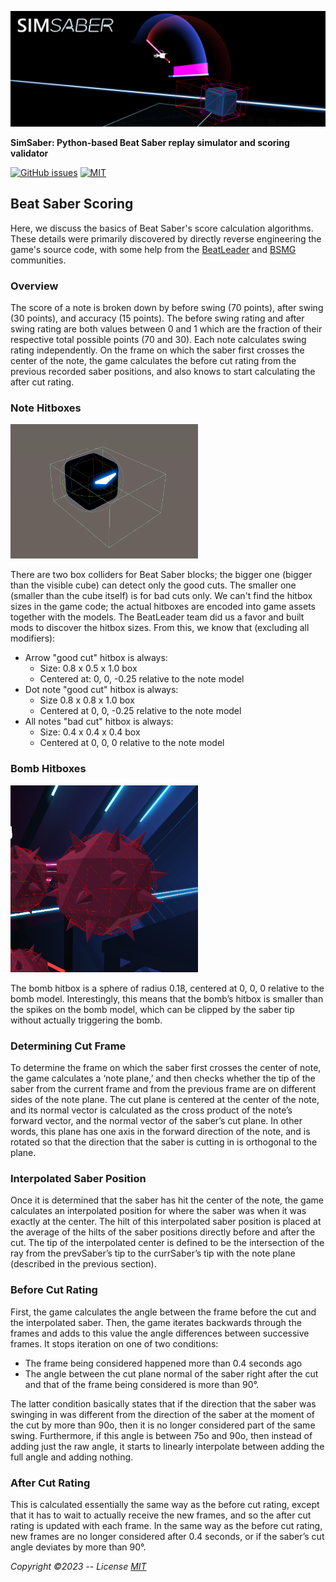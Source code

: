 ![](./thumbnail.png)

**SimSaber: Python-based Beat Saber replay simulator and scoring validator**

[![GitHub issues](https://img.shields.io/github/issues/metaguard/simsaber)](https://github.com/metaguard/simsaber/issues)
[![MIT](https://img.shields.io/badge/license-MIT-brightgreen.svg)](https://github.com/metaguard/simsaber/blob/main/LICENSE)

## Beat Saber Scoring

Here, we discuss the basics of Beat Saber's score calculation algorithms. These details were primarily discovered by directly reverse engineering the game's source code, with some help from the [BeatLeader](https://www.beatleader.xyz/) and [BSMG](https://bsmg.wiki/) communities.

### Overview
The score of a note is broken down by before swing (70 points), after swing (30 points), and accuracy (15 points). The before swing rating and after swing rating are both values between 0 and 1 which are the fraction of their respective total possible points (70 and 30). Each note calculates swing rating independently. On the frame on which the saber first crosses the center of the note, the game calculates the before cut rating from the previous recorded saber positions, and also knows to start calculating the after cut rating.

### Note Hitboxes

<img src="note.png" width="300" />

There are two box colliders for Beat Saber blocks; the bigger one (bigger than the visible cube) can detect only the good cuts. The smaller one (smaller than the cube itself) is for bad cuts only. We can't find the hitbox sizes in the game code; the actual hitboxes are encoded into game assets together with the models. The BeatLeader team did us a favor and built mods to discover the hitbox sizes. From this, we know that (excluding all modifiers):

- Arrow "good cut" hitbox is always:
  - Size: 0.8 x 0.5 x 1.0 box
  - Centered at: 0, 0, -0.25 relative to the note model
- Dot note "good cut" hitbox is always:
  - Size 0.8 x 0.8 x 1.0 box
  - Centered at 0, 0, -0.25 relative to the note model
- All notes "bad cut" hitbox is always:
  - Size: 0.4 x 0.4 x 0.4 box
  - Centered at 0, 0, 0 relative to the note model

### Bomb Hitboxes

<img src="bomb.png" width="300" />

The bomb hitbox is a sphere of radius 0.18, centered at 0, 0, 0 relative to the bomb model. Interestingly, this means that the bomb’s hitbox is smaller than the spikes on the bomb model, which can be clipped by the saber tip without actually triggering the bomb.

### Determining Cut Frame
To determine the frame on which the saber first crosses the center of note, the game calculates a ‘note plane,’ and then checks whether the tip of the saber from the current frame and from the previous frame are on different sides of the note plane. The cut plane is centered at the center of the note, and its normal vector is calculated as the cross product of the note’s forward vector, and the normal vector of the saber’s cut plane. In other words, this plane has one axis in the forward direction of the note, and is rotated so that the direction that the saber is cutting in is orthogonal to the plane. 

### Interpolated Saber Position
Once it is determined that the saber has hit the center of the note, the game calculates an interpolated position for where the saber was when it was exactly at the center. The hilt of this interpolated saber position is placed at the average of the hilts of the saber positions directly before and after the cut. The tip of the interpolated center is defined to be the intersection of the ray from the prevSaber’s tip to the currSaber’s tip with the note plane (described in the previous section). 

### Before Cut Rating
First, the game calculates the angle between the frame before the cut and the interpolated saber. Then, the game iterates backwards through the frames and adds to this value the angle differences between successive frames. It stops iteration on one of two conditions:

- The frame being considered happened more than 0.4 seconds ago
- The angle between the cut plane normal of the saber right after the cut and that of the frame being considered is more than 90°.

The latter condition basically states that if the direction that the saber was swinging in was different from the direction of the saber at the moment of the cut by more than 90o, then it is no longer considered part of the same swing. Furthermore, if this angle is between 75o and 90o, then instead of adding just the raw angle, it starts to linearly interpolate between adding the full angle and adding nothing.

### After Cut Rating
This is calculated essentially the same way as the before cut rating, except that it has to wait to actually receive the new frames, and so the after cut rating is updated with each frame. In the same way as the before cut rating, new frames are no longer considered after 0.4 seconds, or if the saber’s cut angle deviates by more than 90°. 

_Copyright &copy;2023 -- License [MIT](https://github.com/metaguard/simsaber/blob/main/LICENSE)_
